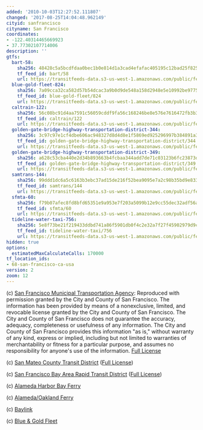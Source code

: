 ```yaml
---
added: '2010-10-03T12:27:52.111807'
changed: '2017-08-25T14:04:48.962149'
cityid: sanfrancisco
cityname: San Francisco
coordinates:
- -122.40314465669923
- 37.77302107714006
description: ''
gtfs:
  bart-58:
    sha256: 48428c5a5bcdfdaa0bec1b0e814d1a3cad4efafac405195c12bad25f825e317c
    tf_feed_id: bart/58
    url: https://transitfeeds-data.s3-us-west-1.amazonaws.com/public/feeds/bart/58/20170615/gtfs.zip
  blue-gold-fleet-824:
    sha256: 7a09cca32ca582d57b54dcac3a9b0d9de548a158d2948e5e10992be9775b39a7
    tf_feed_id: blue-gold-fleet/824
    url: https://transitfeeds-data.s3-us-west-1.amazonaws.com/public/feeds/blue-gold-fleet/824/20170824/gtfs.zip
  caltrain-122:
    sha256: 56c08bc91d4aa7591c56059cddf9fa56c168246be8e576e7616472fb3b36b46c
    tf_feed_id: caltrain/122
    url: https://transitfeeds-data.s3-us-west-1.amazonaws.com/public/feeds/caltrain/122/20170724/gtfs.zip
  golden-gate-bridge-highway-transportation-district-344:
    sha256: 3c97c97e1cf4dbe606ac948327d8d4d8e1f5869ed925296997b384891a3892c4
    tf_feed_id: golden-gate-bridge-highway-transportation-district/344
    url: https://transitfeeds-data.s3-us-west-1.amazonaws.com/public/feeds/golden-gate-bridge-highway-transportation-district/344/20170817/gtfs.zip
  golden-gate-bridge-highway-transportation-district-349:
    sha256: a628c53cba440e2d34b893663b4fcbaa344add7de71c03123b6fc23873d6fb5c
    tf_feed_id: golden-gate-bridge-highway-transportation-district/349
    url: https://transitfeeds-data.s3-us-west-1.amazonaws.com/public/feeds/golden-gate-bridge-highway-transportation-district/349/20170602/gtfs.zip
  samtrans-144:
    sha256: 99ddd1dc6a5c6163b3ebc37ad15de216f52bea9095e7a2c98b35bd9e833a9d8e
    tf_feed_id: samtrans/144
    url: https://transitfeeds-data.s3-us-west-1.amazonaws.com/public/feeds/samtrans/144/20170727/gtfs.zip
  sfmta-60:
    sha256: f79b07afec8fd8bfd65351e9a953e7f203a5099b12e9cc55dec32adf56ac7b27
    tf_feed_id: sfmta/60
    url: https://transitfeeds-data.s3-us-west-1.amazonaws.com/public/feeds/sfmta/60/20170822/gtfs.zip
  tideline-water-taxi-756:
    sha256: 5e8f73be21f219433ddbd741a86f5901db0f4c2e32a7f27f45902979d9c4f9fc
    tf_feed_id: tideline-water-taxi/756
    url: https://transitfeeds-data.s3-us-west-1.amazonaws.com/public/feeds/tideline-water-taxi/756/20170817/gtfs.zip
hidden: true
options:
  estimatedMaxCalculateCalls: 170000
tf_location_ids:
- 68-san-francisco-ca-usa
version: 2
zoom: 12
---
```


(c) [San Francisco Municipal Transportation Agency](http://www.sfmta.com/): Reproduced with permission granted by the City and County of San Francisco. The information has been provided by means of a nonexclusive, limited, and revocable license granted by the City and County of San Francisco. The City and County of San Francisco does not guarantee the accuracy, adequacy, completeness or usefulness of any information. The City and County of San Francisco provides this information "as is," without warranty of any kind, express or implied, including but not limited to warranties of merchantability or fitness for a particular purpose, and assumes no responsibility for anyone's use of the information. [Full License](http://www.sfmta.com/cms/asite/transitdata.htm)

(c) [San Mateo County Transit District](http://www.smctd.com/) ([Full License](http://www.smctd.com/dla.html))

(c) [San Francisco Bay Area Rapid Transit District](http://www.bart.gov/) ([Full License](http://www.bart.gov/dev/schedules/license.htm))

(c) [Alameda Harbor Bay Ferry](http://www.alamedaharborbayferry.com/)

(c) [Alameda/Oakland Ferry](http://www.eastbayferry.com/)

(c) [Baylink](http://www.baylinkferry.com/)

(c) [Blue & Gold Fleet](http://www.blueandgoldfleet.com/)
